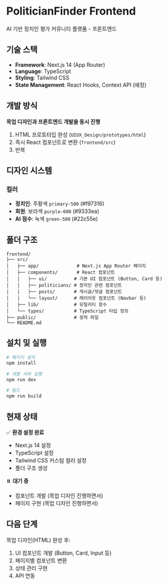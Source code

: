 # PoliticianFinder Frontend

AI 기반 정치인 평가 커뮤니티 플랫폼 - 프론트엔드

## 기술 스택

- **Framework**: Next.js 14 (App Router)
- **Language**: TypeScript
- **Styling**: Tailwind CSS
- **State Management**: React Hooks, Context API (예정)

## 개발 방식

**목업 디자인과 프론트엔드 개발을 동시 진행**

1. HTML 프로토타입 완성 (`UIUX_Design/prototypes/html`)
2. 즉시 React 컴포넌트로 변환 (`frontend/src`)
3. 반복

## 디자인 시스템

### 컬러
- **정치인**: 주황색 `primary-500` (#f97316)
- **회원**: 보라색 `purple-600` (#9333ea)
- **AI 점수**: 녹색 `green-500` (#22c55e)

## 폴더 구조

```
frontend/
├── src/
│   ├── app/              # Next.js App Router 페이지
│   ├── components/       # React 컴포넌트
│   │   ├── ui/          # 기본 UI 컴포넌트 (Button, Card 등)
│   │   ├── politicians/ # 정치인 관련 컴포넌트
│   │   ├── posts/       # 게시글/댓글 컴포넌트
│   │   └── layout/      # 레이아웃 컴포넌트 (Navbar 등)
│   ├── lib/             # 유틸리티 함수
│   └── types/           # TypeScript 타입 정의
├── public/              # 정적 파일
└── README.md
```

## 설치 및 실행

```bash
# 패키지 설치
npm install

# 개발 서버 실행
npm run dev

# 빌드
npm run build
```

## 현재 상태

✅ **환경 설정 완료**
- Next.js 14 설정
- TypeScript 설정
- Tailwind CSS 커스텀 컬러 설정
- 폴더 구조 생성

⏸️ **대기 중**
- 컴포넌트 개발 (목업 디자인 진행하면서)
- 페이지 구현 (목업 디자인 진행하면서)

## 다음 단계

목업 디자인(HTML) 완성 후:
1. UI 컴포넌트 개발 (Button, Card, Input 등)
2. 페이지별 컴포넌트 변환
3. 상태 관리 구현
4. API 연동
